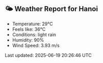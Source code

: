 <!-- WEATHER-START -->
## 🌤 Weather Report for Hanoi

- Temperature: 29°C
- Feels like: 36°C
- Conditions: light rain
- Humidity: 90%
- Wind Speed: 3.93 m/s

Last updated: 2025-06-19 20:26:46 UTC
<!-- WEATHER-END -->
